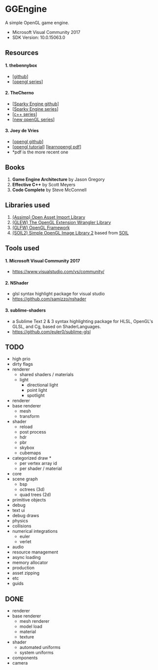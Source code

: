 # GGEngine #
A simple OpenGL game engine.
* Microsoft Visual Community 2017
 * SDK Version: 10.0.15063.0


## Resources ##
#### 1. thebennybox ####
* [[github](https://github.com/BennyQBD)]
* [[opengl series](https://www.youtube.com/watch?v=ss3AnSxJ2X8&list=PLEETnX-uPtBXP_B2yupUKlflXBznWIlL5)]

#### 2. TheCherno ####
* [[Sparky Engine github](https://github.com/TheCherno/Sparky)]
* [[Sparky Engine series](https://www.youtube.com/watch?v=vWU8EltWTfM&list=PLlrATfBNZ98fqE45g3jZA_hLGUrD4bo6_)]
* [[c++ series](https://www.youtube.com/watch?v=18c3MTX0PK0&list=PLlrATfBNZ98dudnM48yfGUldqGD0S4FFb)]
* [[new openGL series](https://www.youtube.com/watch?v=W3gAzLwfIP0&list=PLlrATfBNZ98foTJPJ_Ev03o2oq3-GGOS2)]

#### 3. Joey de Vries ####
* [[opengl github](https://github.com/JoeyDeVries/LearnOpenGL)]
* [[opengl tutorial](https://learnopengl.com/)]  [[learnopengl pdf](https://learnopengl.com/book/learnopengl_book.pdf)]
 * \*pdf is the more recent one


## Books ##
1. **Game Engine Architecture** by Jason Gregory
2. **Effective C++** by Scott Meyers
3. **Code Complete** by Steve McConnell


## Libraries used ##
1. [(Assimp) Open Asset Import Library](http://www.assimp.org/)
2. [(GLEW) The OpenGL Extension Wrangler Library](http://glew.sourceforge.net/)
3. [(GLFW) OpenGL Framework](http://www.glfw.org/)
4. [(SOIL2) Simple OpenGL Image Library 2](https://bitbucket.org/SpartanJ/soil2) based from [SOIL](http://www.lonesock.net/soil.html)


## Tools used ##
#### 1. Microsoft Visual Community 2017 ####
* https://www.visualstudio.com/vs/community/

#### 2. NShader ####
* glsl syntax highlight package for visual studio
* https://github.com/samizzo/nshader

#### 3. sublime-shaders ####
* a Sublime Text 2 & 3 syntax highlighting package for HLSL, OpenGL's GLSL, and Cg, based on ShaderLanguages.
* https://github.com/euler0/sublime-glsl


## TODO ##
* high prio
 * dirty flags
 * renderer
   * shared shaders / materials
   * light
     * directional light
     * point light
     * spotlight
* renderer
 * base renderer
   * mesh
   * transform
 * shader
   * reload
   * post process
   * hdr
   * pbr
   * skybox
   * cubemaps
 * categorized draw *
   * per vertex array id
   * per shader / material
* core
 * scene graph
   * bsp
   * octrees (3d)
   * quad trees (2d)
 * primitive objects
* debug
 * text ui
 * debug draws
* physics
 * collisions
 * numerical integrations
   * euler
   * verlet
* audio
* resource management
 * async loading
 * memory allocator
* production
 * asset zipping
* etc
 * guids

## DONE ##
* renderer
 * base renderer
   * mesh renderer
   * model load
   * material
   * texture
 * shader
   * automated uniforms
   * system uniforms
* components
 * camera